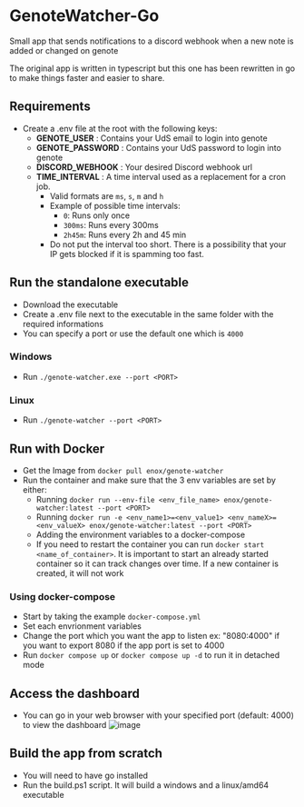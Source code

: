 # GenoteWatcher-Go

Small app that sends notifications to a discord webhook when a new note is added
or changed on genote

The original app is written in typescript but this one has been rewritten in go
to make things faster and easier to share.

## Requirements

- Create a .env file at the root with the following keys:
  - **GENOTE_USER** : Contains your UdS email to login into genote
  - **GENOTE_PASSWORD** : Contains your UdS password to login into genote
  - **DISCORD_WEBHOOK** : Your desired Discord webhook url
  - **TIME_INTERVAL** : A time interval used as a replacement for a cron job.
    - Valid formats are `ms`, `s`, `m` and `h`
    - Example of possible time intervals:
      - `0`: Runs only once
      - `300ms`: Runs every 300ms
      - `2h45m`: Runs every 2h and 45 min
    - Do not put the interval too short. There is a possibility that your IP
      gets blocked if it is spamming too fast.

## Run the standalone executable
- Download the executable
- Create a .env file next to the executable in the same folder with the required informations
- You can specify a port or use the default one which is `4000` 
### Windows
- Run `./genote-watcher.exe --port <PORT>` 
### Linux
- Run `./genote-watcher --port <PORT>`

## Run with Docker

- Get the Image from `docker pull enox/genote-watcher`
- Run the container and make sure that the 3 env variables are set by either:
  - Running `docker run --env-file <env_file_name> enox/genote-watcher:latest --port <PORT>`
  - Running
    `docker run -e <env_name1>=<env_value1> <env_nameX>=<env_valueX> enox/genote-watcher:latest --port <PORT>`
  - Adding the environment variables to a docker-compose
  - If you need to restart the container you can run
    `docker start <name_of_container>`. It is important to start an already
    started container so it can track changes over time. If a new container is
    created, it will not work

### Using docker-compose
- Start by taking the example `docker-compose.yml`
- Set each envrionment variables
- Change the port which you want the app to listen ex: "8080:4000" if you want to export 8080 if the app port is set to 4000
- Run `docker compose up` or `docker compose up -d` to run it in detached mode

## Access the dashboard

- You can go in your web browser with your specified port (default: 4000) to view the dashboard
![image](https://github.com/user-attachments/assets/b5302d39-58f8-44c8-914d-a5cb07969642)

## Build the app from scratch

- You will need to have go installed
- Run the build.ps1 script. It will build a windows and a linux/amd64 executable
